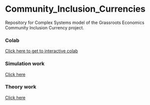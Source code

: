 # Community_Inclusion_Currencies
Repository for Complex Systems model of the Grassroots Economics Community Inclusion Currency project.

### Colab
[Click here to get to interactive colab](Colab/CIC_Network_cadCAD_model.ipynb)
### Simulation work
[Click here](Simulation/CIC_Network_cadCAD_model.ipynb)
### Theory work
[Click here](Theory/cic_initialization.ipynb)

